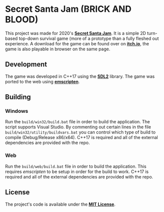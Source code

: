 # Secret Santa Jam (BRICK AND BLOOD)

This project was made for 2020's **[Secret Santa Jam](https://itch.io/jam/secret-santa)**.
It is a simple 2D turn-based top-down survival game (more of a prototype than a fully fleshed out experience.
A download for the game can be found over on **[itch.io](https://jrob774.itch.io/brick-and-blood)**, the game
is also playable in browser on the same page.

## Development

The game was developed in C++17 using the **[SDL2](https://libsdl.org/)** library. The game
was ported to the web using **[emscripten](https://github.com/emscripten-core/emscripten)**.

## Building

### Windows

Run the `build/win32/build.bat` file in order to build the application.
The script supports Visual Studio. By commenting out certain lines in the file
`build/win32/utility/buildvars.bat` you can control which type of build to
compile (Debug/Release x86/x64). C++17 is required and all of the external
dependencies are provided with the repo.

### Web

Run the `build/web/build.bat` file in order to build the application. This
requires *emscripten* to be setup in order for the build to work. C++17 is
required and all of the external dependencies are provided with the repo.

## License

The project's code is available under the **[MIT License](https://github.com/JROB774/santajam/blob/master/LICENSE)**.
